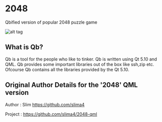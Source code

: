 # 2048
Qbified version of popular 2048 puzzle game

![alt tag](http://habrastorage.org/files/3f3/67b/6c5/3f367b6c5b0c4502889bb82416f69a97.png)


What is Qb?
------------------------------------------
Qb is a tool for the people who like to tinker.
Qb is written using Qt 5.10 and QML.
Qb provides some important libraries out of the box like ssh,zip etc.
Ofcourse Qb contains all the libraries provided by the Qt 5.10.



Original Author Details for the '2048' QML version 
---------------------------------------------------
Author  : Slim <https://github.com/slima4>

Project : https://github.com/slima4/2048-qml
